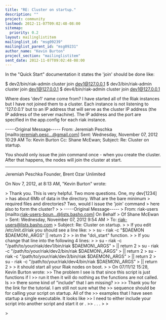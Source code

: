 ```yaml
---
title: "RE: Cluster on startup."
description: ""
project: community
lastmod: 2012-11-07T09:02:48-08:00
sitemap:
  priority: 0.2
layout: mailinglistitem
mailinglist_id: "msg09239"
mailinglist_parent_id: "msg09231"
author_name: "Kevin Burton"
project_section: "mailinglistitem"
sent_date: 2012-11-07T09:02:48-08:00
---
```



In the "Quick Start" documentation it states the 'join' should be done like:

$ dev2/bin/riak-admin cluster join dev1@127.0.0.1
$ dev3/bin/riak-admin cluster join dev1@127.0.0.1
$ dev4/bin/riak-admin cluster join dev1@127.0.0.1

Where does 'dev1' name come from? I have started all of the Riak instances
but I have not joined them to a cluster. Each instance is not listening to
'127.0.0.1' but to an IP address that will serve as the cluster IP address
(the IP address of the server machine). The IP address and the port are
specified in the app.config for each riak instance.

-----Original Message-----
From: Jeremiah Peschka [mailto:jeremiah.pesc...@gmail.com] 
Sent: Wednesday, November 07, 2012 10:29 AM
To: Kevin Burton
Cc: Shane McEwan; 
Subject: Re: Cluster on startup.

You should only issue the join command once - when you create the cluster.
After that happens, the nodes will join the cluster at start.

---
Jeremiah Peschka
Founder, Brent Ozar Unlimited

On Nov 7, 2012, at 8:13 AM, "Kevin Burton"  wrote:

&gt; Thank you. This is very helpful. Two more questions. One, my dev[1234] 
&gt; has about 6Mb of data in the directory. What are the bare minimum 
&gt; required files and directories? Two, would I issue the 'join' command 
&gt; here also to form the cluster?
&gt; 
&gt; -----Original Message-----
&gt; From: riak-users [mailto:riak-users-boun...@lists.basho.com] On Behalf 
&gt; Of Shane McEwan
&gt; Sent: Wednesday, November 07, 2012 9:54 AM
&gt; To: riak-users@lists.basho.com
&gt; Subject: Re: Cluster on startup.
&gt; 
&gt; If you edit /etc/init.d/riak you should see a line like:
&gt; 
&gt; su - riak -c "$DAEMON $DAEMON\\_ARGS" || return 2
&gt; 
&gt; in the "do\\_start" function.
&gt; 
&gt; If you change that line into the following 4 lines:
&gt; 
&gt; su - riak -c "/path/to/your/riak/dev1/bin/riak $DAEMON\\_ARGS" 
&gt; || return 2
&gt; su - riak -c "/path/to/your/riak/dev2/bin/riak $DAEMON\\_ARGS" 
&gt; || return 2
&gt; su - riak -c "/path/to/your/riak/dev3/bin/riak $DAEMON\\_ARGS" 
&gt; || return 2
&gt; su - riak -c "/path/to/your/riak/dev4/bin/riak $DAEMON\\_ARGS" 
&gt; || return 2
&gt; 
&gt; it should start all your Riak nodes on boot.
&gt; 
&gt; On 07/11/12 15:28, Kevin Burton wrote:
&gt;&gt; The problem I see is that since this script is just functions if I 
&gt;&gt; run it then it will do nothing as the functions are not called. Is 
&gt;&gt; there some kind of "include" that I am missing?
&gt;&gt; 
&gt;&gt; Thank you for the link for the tutorial. I am still not sure what the 
&gt;&gt; sequence should be for calling your script on startup. All of the 
&gt;&gt; examples that I have seen startup a single executable. It looks like 
&gt;&gt; I need to either include your script into another script and start it or
.
&gt;&gt; . . .
&gt; 
&gt; 
 
&gt; 
